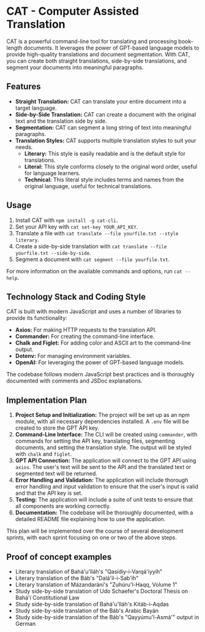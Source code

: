 # CAT - Computer Assisted Translation

CAT is a powerful command-line tool for translating and processing book-length documents. It leverages the power of GPT-based language models to provide high-quality translations and document segmentation. With CAT, you can create both straight translations, side-by-side translations, and segment your documents into meaningful paragraphs.

## Features

- **Straight Translation:** CAT can translate your entire document into a target language.
- **Side-by-Side Translation:** CAT can create a document with the original text and the translation side by side.
- **Segmentation:** CAT can segment a long string of text into meaningful paragraphs.
- **Translation Styles:** CAT supports multiple translation styles to suit your needs.
  - **Literary:** This style is easily readable and is the default style for translations.
  - **Literal:** This style conforms closely to the original word order, useful for language learners.
  - **Technical:** This literal style includes terms and names from the original language, useful for technical translations.

## Usage

1. Install CAT with `npm install -g cat-cli`.
2. Set your API key with `cat set-key YOUR_API_KEY`.
3. Translate a file with `cat translate --file yourfile.txt --style literary`.
4. Create a side-by-side translation with `cat translate --file yourfile.txt --side-by-side`.
5. Segment a document with `cat segment --file yourfile.txt`.

For more information on the available commands and options, run `cat --help`.

## Technology Stack and Coding Style

CAT is built with modern JavaScript and uses a number of libraries to provide its functionality:

- **Axios:** For making HTTP requests to the translation API.
- **Commander:** For creating the command-line interface.
- **Chalk and Figlet:** For adding color and ASCII art to the command-line output.
- **Dotenv:** For managing environment variables.
- **OpenAI:** For leveraging the power of GPT-based language models.

The codebase follows modern JavaScript best practices and is thoroughly documented with comments and JSDoc explanations.

## Implementation Plan

1. **Project Setup and Initialization:** The project will be set up as an npm module, with all necessary dependencies installed. A `.env` file will be created to store the GPT API key.
2. **Command-Line Interface:** The CLI will be created using `commander`, with commands for setting the API key, translating files, segmenting documents, and setting the translation style. The output will be styled with `chalk` and `figlet`.
3. **GPT API Connection:** The application will connect to the GPT API using `axios`. The user's text will be sent to the API and the translated text or segmented text will be returned.
4. **Error Handling and Validation:** The application will include thorough error handling and input validation to ensure that the user's input is valid and that the API key is set.
5. **Testing:** The application will include a suite of unit tests to ensure that all components are working correctly.
6. **Documentation:** The codebase will be thoroughly documented, with a detailed README file explaining how to use the application.

This plan will be implemented over the course of several development sprints, with each sprint focusing on one or two of the above steps.

## Proof of concept examples

* Literary translation of Bahá'u'lláh's "Qasídiy-i-Varqá'íyyih"
* Literary translation of the Báb's "Dalá'il-i-Sab'ih"
* Literary translation of Mázandarání's "Zuhúru'l-Haqq, Volume 1"
* Study side-by-side translation of Udo Schaefer's Doctoral Thesis on Bahá'í Constitutional Law
* Study side-by-side translation of Bahá'u'lláh's Kitáb-i-Aqdas
* Study side-by-side translation of the Báb's Arabic Bayán
* Study side-by-side translation of the Báb's "Qayyúmu'l-Asmá'" output in German
